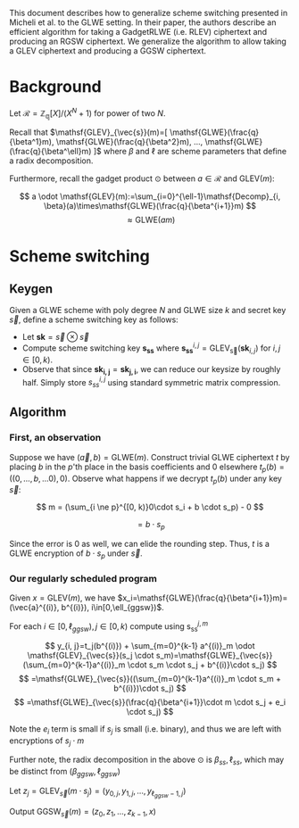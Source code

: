 This document describes how to generalize scheme switching presented in Micheli et al. to the GLWE setting. In their paper, the authors describe an efficient algorithm for taking a GadgetRLWE (i.e. RLEV) ciphertext and producing an RGSW ciphertext. We generalize the algorithm to allow taking a GLEV ciphertext and producing a GGSW ciphertext.

# Background
Let $\mathcal{R}=\mathbb{Z_q}[X]/(X^N+1)$ for power of two $N$.

Recall that $\mathsf{GLEV}_{\vec{s}}(m)=[ \mathsf{GLWE}(\frac{q}{\beta^1}m), \mathsf{GLWE}(\frac{q}{\beta^2}m), ..., \mathsf{GLWE}(\frac{q}{\beta^\ell}m) ]$ where $\beta$ and $\ell$ are scheme parameters that define a radix decomposition.

Furthermore, recall the gadget product $\odot$ between $a \in \mathcal{R}$ and $\mathsf{GLEV}(m)$:

$$
a \odot \mathsf{GLEV}(m):=\sum_{i=0}^{\ell-1}\mathsf{Decomp}_{i, \beta}(a)\times\mathsf{GLWE}(\frac{q}{\beta^{i+1}}m)
$$
$$
\approx\mathsf{GLWE}(am)
$$

# Scheme switching
## Keygen
Given a GLWE scheme with poly degree $N$ and GLWE size $k$ and secret key $\vec{s}$, define a scheme switching key as follows:

* Let $\mathbf{sk} = \vec{s} \otimes \vec{s}$
* Compute scheme switching key $\mathbf{s_{ss}}$ where $\mathbf{s_{ss}}^{i,j}=\mathsf{GLEV_{\vec{s}}}(\mathbf{sk}_{i,j})$ for $i, j\in [0, k)$.
* Observe that since $\mathbf{sk_{i,j}}=\mathbf{sk_{j, i}}$, we can reduce our keysize by roughly half. Simply store $s_{ss}^{i,j}$ using standard symmetric matrix compression.

## Algorithm
### First, an observation
Suppose we have $(\vec{a}, b) = \mathsf{GLWE}(m)$. Construct trivial GLWE ciphertext $t$ by placing $b$ in the $p$'th place in the basis coefficients and 0 elsewhere $t_p(b)=((0, ..., b, ... 0), 0)$. Observe what happens if we decrypt $t_p(b)$ under any key $\vec{s}$:

$$
m = (\sum_{i \ne p}^{[0, k)}0\cdot s_i + b \cdot s_p) - 0
$$

$$
= b \cdot s_p
$$

Since the error is 0 as well, we can elide the rounding step. Thus, $t$ is a $\mathsf{GLWE}$ encryption of $b \cdot s_p$ under $\vec{s}$.

### Our regularly scheduled program
Given $x=\mathsf{GLEV}(m)$, we have $x_i=\mathsf{GLWE}(\frac{q}{\beta^{i+1}}m)=(\vec{a}^{(i)}, b^{(i)}), i\in[0,\ell_{ggsw})$.

For each $i \in [0, \ell_{ggsw}), j \in [0, k)$ compute using $\mathsf{s_{ss}}^{j,m}$

$$
y_{i, j}=t_j(b^{(i)}) + \sum_{m=0}^{k-1} a^{(i)}_m \odot \mathsf{GLEV}_{\vec{s}}(s_j \cdot s_m)=\mathsf{GLWE}_{\vec{s}}(\sum_{m=0}^{k-1}a^{(i)}_m \cdot s_m \cdot s_j + b^{(i)}\cdot s_j)
$$
$$
=\mathsf{GLWE}_{\vec{s}}((\sum_{m=0}^{k-1}a^{(i)}_m \cdot s_m + b^{(i)})\cdot s_j)
$$
$$
=\mathsf{GLWE}_{\vec{s}}(\frac{q}{\beta^{i+1}}\cdot m \cdot s_j + e_i \cdot s_j)
$$

Note the $e_i$ term is small if $s_j$ is small (i.e. binary), and thus we are left with encryptions of $s_j \cdot m$

Further note, the radix decomposition in the above $\odot$ is $\beta_{ss}, \ell_{ss}$, which may be distinct from $(\beta_{ggsw}, \ell_{ggsw})$

Let $z_j=\mathsf{GLEV}_{\vec{s}}(m \cdot s_j)=(y_{0,j}, y_{1,j}, ..., y_{\ell_{ggsw}-1, j})$

Output $\mathsf{GGSW}_{\vec{s}}(m)=(z_0, z_1, ..., z_{k-1}, x)$